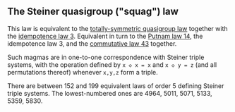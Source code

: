 ## The Steiner quasigroup ("squag") law

This law is equivalent to the [totally-symmetric quasigroup law](https://teorth.github.io/equational_theories/implications/?492) together with the [idempotence law 3](https://teorth.github.io/equational_theories/implications/?3).  Equivalent in turn to the [Putnam law 14](https://teorth.github.io/equational_theories/implications/?14), the idempotence law 3, and the [commutative law 43](https://teorth.github.io/equational_theories/implications/?43) together.

Such magmas are in one-to-one correspondence with Steiner triple systems, with the operation defined by `x ◇ x = x` and `x ◇ y = z` (and all permutations thereof) whenever `x,y,z` form a triple.

There are between 152 and 199 equivalent laws of order 5 defining Steiner triple systems.  The lowest-numbered ones are 4964, 5011, 5071, 5133, 5359, 5830.
